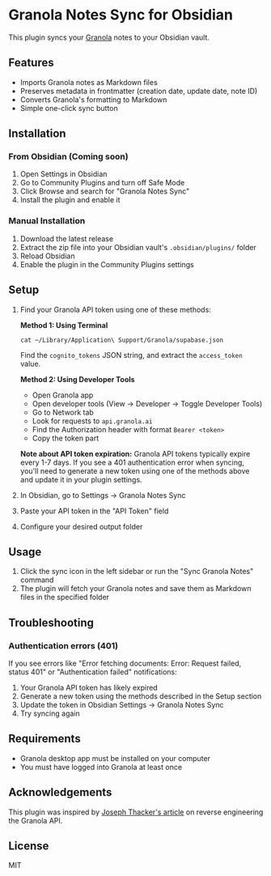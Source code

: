 # Granola Notes Sync for Obsidian

This plugin syncs your [Granola](https://granola.ai) notes to your Obsidian vault.

## Features

- Imports Granola notes as Markdown files
- Preserves metadata in frontmatter (creation date, update date, note ID)
- Converts Granola's formatting to Markdown
- Simple one-click sync button

## Installation

### From Obsidian (Coming soon)

1. Open Settings in Obsidian
2. Go to Community Plugins and turn off Safe Mode
3. Click Browse and search for "Granola Notes Sync"
4. Install the plugin and enable it

### Manual Installation

1. Download the latest release
2. Extract the zip file into your Obsidian vault's `.obsidian/plugins/` folder
3. Reload Obsidian
4. Enable the plugin in the Community Plugins settings

## Setup

1. Find your Granola API token using one of these methods:
   
   **Method 1: Using Terminal**
   ```
   cat ~/Library/Application\ Support/Granola/supabase.json
   ```
   Find the `cognito_tokens` JSON string, and extract the `access_token` value.
   
   **Method 2: Using Developer Tools**
   - Open Granola app
   - Open developer tools (View → Developer → Toggle Developer Tools)
   - Go to Network tab
   - Look for requests to `api.granola.ai`
   - Find the Authorization header with format `Bearer <token>`
   - Copy the token part

   **Note about API token expiration:**
   Granola API tokens typically expire every 1-7 days. If you see a 401 authentication error when syncing, 
   you'll need to generate a new token using one of the methods above and update it in your plugin settings.

2. In Obsidian, go to Settings → Granola Notes Sync
3. Paste your API token in the "API Token" field
4. Configure your desired output folder

## Usage

1. Click the sync icon in the left sidebar or run the "Sync Granola Notes" command
2. The plugin will fetch your Granola notes and save them as Markdown files in the specified folder

## Troubleshooting

### Authentication errors (401)
If you see errors like "Error fetching documents: Error: Request failed, status 401" or "Authentication failed" notifications:
1. Your Granola API token has likely expired
2. Generate a new token using the methods described in the Setup section
3. Update the token in Obsidian Settings → Granola Notes Sync
4. Try syncing again

## Requirements

- Granola desktop app must be installed on your computer
- You must have logged into Granola at least once

## Acknowledgements

This plugin was inspired by [Joseph Thacker's article](https://josephthacker.com/hacking/2025/05/08/reverse-engineering-granola-notes.html) on reverse engineering the Granola API.

## License

MIT 